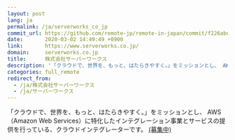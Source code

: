 ```yaml
---
layout: post
lang: ja
permalink: /ja/serverworks_co_jp
commit_url: https://github.com/remote-jp/remote-in-japan/commit/f226abd4ebb62318f7f73f197f1df9bbb1ebe18a
date:       2020-03-02 14:49:49 +0900
link:       https://www.serverworks.co.jp/
domain:     serverworks.co.jp
title:      株式会社サーバーワークス
description: '「クラウドで、世界を、もっと、はたらきやすく。」をミッションとし、 AWS（Amazon Web Services）に特化したインテグレーション事業とサービスの提供を行っている、クラウドインテグレーターです。  (募集中)'
categories: full_remote
redirect_from:
  - /ja/株式会社サーバーワークス
  - /ja/サーバーワークス
---
```


<p>「クラウドで、世界を、もっと、はたらきやすく。」をミッションとし、 AWS（Amazon Web Services）に特化したインテグレーション事業とサービスの提供を行っている、クラウドインテグレーターです。  <a href="https://www.serverworks.co.jp/recruit/">(募集中)</a></p>
